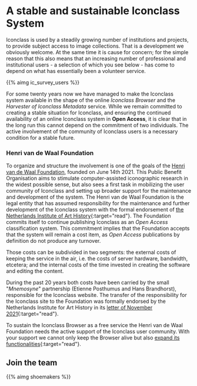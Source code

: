 # A stable and sustainable Iconclass System

Iconclass is used by a steadily growing number of institutions and projects, to provide subject access to image collections. That is a development we obviously welcome.
At the same time it is cause for concern; for the simple reason that this also means that an increasing number of professional and institutional users - a selection of which you see below - has come to depend on what has essentially been a volunteer service.

{{% aimg ic_survey_users %}}

For some twenty years now we have managed to make the Iconclass system available in the shape of the online _Iconclass Browser_ and the _Harvester of Iconclass Metadata_ service.
While we remain committed to creating a stable situation for Iconclass, and ensuring the continued availability of an online Iconclass system in __Open Access__, it is clear that in the long run this cannot depend on the commitment of two individuals. The active involvement of the community of Iconclass users is a necessary condition for a stable future.

### Henri van de Waal Foundation

To organize and structure the involvement is one of the goals of the <a href="https://henrivandewaalfoundation.org" target="read">Henri van de Waal Foundation</a>, founded on June 14th 2021. This Public Benefit Organisation aims to stimulate computer-assisted iconographic research in the widest possible sense, but also sees a first task in mobilizing the user community of Iconclass and setting up broader support for the maintenance and development of the system.
The Henri van de Waal Foundation is the legal entity that has assumed responsibility for the maintenance and further development of the Iconclass system with the formal endorsement of [the Netherlands Institute of Art History](https://henrivandewaalfoundation.org/Iconclasstransferstatement20211104.pdf){:target="read"}. The Foundation commits itself to continue publishing Iconclass as an _Open Access_ classification system. This commitment implies that the Foundation accepts that the system will remain a cost item, as _Open Access_ publications by definition do not produce any turnover.

Those costs can be subdivided in two segments: the external costs of keeping the service in the air, i.e. the costs of server hardware, bandwidth, etcetera; and the internal costs of the time invested in creating the software and editing the content.

During the past 20 years both costs have been carried by the small "_Mnemosyne_" partnership (Etienne Posthumus and Hans Brandhorst), responsible for the Iconclass website. The transfer of the responsibility for the Iconclass site to the Foundation was formally endorsed by the Netherlands Institute for Art History in its [letter of November 2021](https://henrivandewaalfoundation.org/Iconclasstransferstatement20211104.pdf){:target="read"}.

To sustain the Iconclass Browser as a free service the Henri van de Waal Foundation needs the active support of the Iconclass user community. With your support we cannot only keep the Browser alive but also [expand its functionalities](https://henrivandewaalfoundation.org/iconclassprospectus.pdf){:target="read"}.

## Join the team

{{% aimg shoemakers %}}
            


